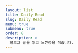 ```yaml
---
layout: list
title: Daily Read
slug: Daily Read
menu: true
submenu: true
order: 8
description: >
  블로그 글을 읽고 느낀점을 적습니다.
---
```

